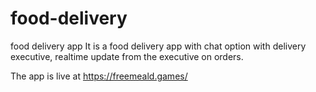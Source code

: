 # food-delivery
food delivery app
It is a food delivery app with chat option with delivery executive, realtime update from the executive on orders.

The app is live at https://freemeald.games/

